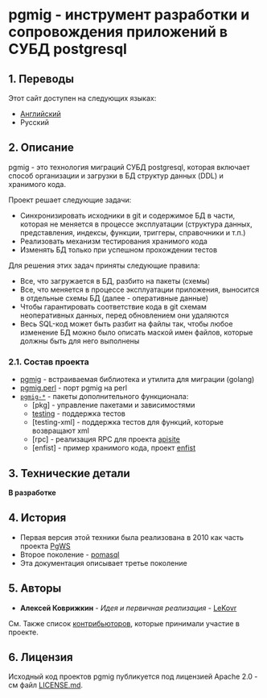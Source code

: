 # pgmig - инструмент разработки и сопровождения приложений в СУБД postgresql

## 1. Переводы

Этот сайт доступен на следующих языках:

* [Английский](/)
* Русский

## 2. Описание

pgmig - это технология миграций СУБД postgresql, которая включает способ организации и загрузки в БД структур данных (DDL) и хранимого кода.

Проект решает следующие задачи:
* Синхронизировать исходники в git и содержимое БД в части, которая не меняется в процессе эксплуатации (структура данных, представления, индексы, функции, триггеры, справочники и т.п.)
* Реализовать механизм тестирования хранимого кода
* Изменять БД только при успешном прохождении тестов

Для решения этих задач приняты следующие правила:

* Все, что загружается в БД, разбито на пакеты (схемы)
* Все, что меняется в процессе эксплуатации приложения, выносится в отдельные схемы БД (далее - оперативные данные)
* Чтобы гарантировать соответствие кода в git схемам неоперативных данных, перед обновлением они удаляются
* Весь SQL-код может быть разбит на файлы так, чтобы любое изменение БД можно было описать маской имен файлов, которые должны быть для него выполнены

### 2.1. Состав проекта

* [pgmig](https://github.com/pgmig/pgmig) - встраиваемая библиотека и утилита для миграции (golang)
* [pgmig.perl](https://github.com/pgmig/pgmig.perl) - порт pgmig на perl
* [`pgmig-*`](https://github.com/pgmig?q=pgmig-*) - пакеты дополнительного функционала:
  * [pkg] - управление пакетами и зависимостями
  * [testing](https://github.com/pgmig/pgmig-testing) - поддержка тестов
  * [testing-xml] - поддержка тестов для функций, которые возвращают xml
  * [rpc] - реализация RPC для проекта [apisite]()
  * [enfist] - пример хранимого кода, проект [enfist]()

## 3. Технические детали

**В разработке**

## 4. История

* Первая версия этой техники была реализована в 2010 как часть проекта [PgWS](https://github.com/LeKovr/pgws)
* Второе поколение - [pomasql](https://github.com/pomasql)
* Эта документация описывает третье поколение

## 5. Авторы

* **Алексей Коврижкин** - *Идея и первичная реализация* - [LeKovr](https://github.com/LeKovr)

См. Также список [контрибьюторов](https://github.com/pomasql/poma/graphs/contributors), которые принимали участие в проекте.

## 6. Лицензия

Исходный код проектов pgmig публикуется под лицензией Apache 2.0 - см файл [LICENSE.md](https://github.com/pgmig/pgmig/blob/master/LICENSE).
